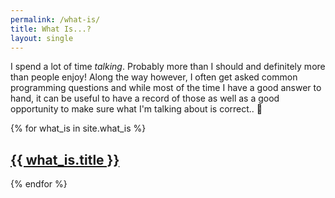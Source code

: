 ```yaml
---
permalink: /what-is/
title: What Is...?
layout: single
---
```


I spend a lot of time _talking_. Probably more than I should and definitely more than people enjoy! Along the way however, I often get asked common programming questions and while most of the time I have a good answer to hand, it can be useful to have a record of those as well as a good opportunity to make sure what I'm talking about is correct.. 👀

{% for what_is in site.what_is %}
  <h2><a href="{{ what_is.url }}">{{ what_is.title }}</a></h2>
{% endfor %}
